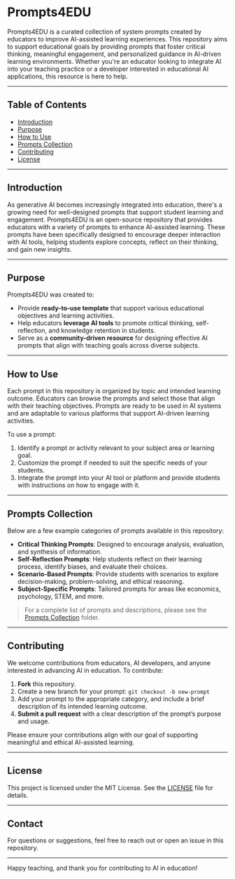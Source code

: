 # Prompts4EDU

Prompts4EDU is a curated collection of system prompts created by educators to improve AI-assisted learning experiences. This repository aims to support educational goals by providing prompts that foster critical thinking, meaningful engagement, and personalized guidance in AI-driven learning environments. Whether you're an educator looking to integrate AI into your teaching practice or a developer interested in educational AI applications, this resource is here to help.

---

## Table of Contents
- [Introduction](#introduction)
- [Purpose](#purpose)
- [How to Use](#how-to-use)
- [Prompts Collection](#prompts-collection)
- [Contributing](#contributing)
- [License](#license)

---

## Introduction

As generative AI becomes increasingly integrated into education, there's a growing need for well-designed prompts that support student learning and engagement. Prompts4EDU is an open-source repository that provides educators with a variety of prompts to enhance AI-assisted learning. These prompts have been specifically designed to encourage deeper interaction with AI tools, helping students explore concepts, reflect on their thinking, and gain new insights.

---

## Purpose

Prompts4EDU was created to:
- Provide **ready-to-use template** that support various educational objectives and learning activities.
- Help educators **leverage AI tools** to promote critical thinking, self-reflection, and knowledge retention in students.
- Serve as a **community-driven resource** for designing effective AI prompts that align with teaching goals across diverse subjects.

---

## How to Use

Each prompt in this repository is organized by topic and intended learning outcome. Educators can browse the prompts and select those that align with their teaching objectives. Prompts are ready to be used in AI systems and are adaptable to various platforms that support AI-driven learning activities.

To use a prompt:
1. Identify a prompt or activity relevant to your subject area or learning goal.
2. Customize the prompt if needed to suit the specific needs of your students.
3. Integrate the prompt into your AI tool or platform and provide students with instructions on how to engage with it.

---

## Prompts Collection

Below are a few example categories of prompts available in this repository:

- **Critical Thinking Prompts**: Designed to encourage analysis, evaluation, and synthesis of information.
- **Self-Reflection Prompts**: Help students reflect on their learning process, identify biases, and evaluate their choices.
- **Scenario-Based Prompts**: Provide students with scenarios to explore decision-making, problem-solving, and ethical reasoning.
- **Subject-Specific Prompts**: Tailored prompts for areas like economics, psychology, STEM, and more.

> For a complete list of prompts and descriptions, please see the [Prompts Collection](./prompts) folder.

---

## Contributing

We welcome contributions from educators, AI developers, and anyone interested in advancing AI in education. To contribute:
1. **Fork** this repository.
2. Create a new branch for your prompt: `git checkout -b new-prompt`
3. Add your prompt to the appropriate category, and include a brief description of its intended learning outcome.
4. **Submit a pull request** with a clear description of the prompt’s purpose and usage.

Please ensure your contributions align with our goal of supporting meaningful and ethical AI-assisted learning.

---

## License

This project is licensed under the MIT License. See the [LICENSE](./LICENSE) file for details.

---

## Contact

For questions or suggestions, feel free to reach out or open an issue in this repository.

---

Happy teaching, and thank you for contributing to AI in education!
